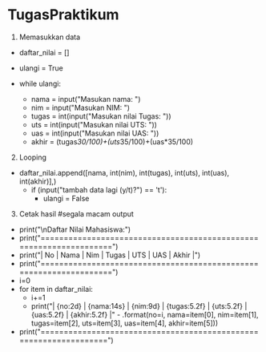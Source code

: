 # TugasPraktikum

1. Memasukkan data
- daftar_nilai = []

- ulangi = True

- while ulangi:
    - nama = input("Masukan nama: ")
    - nim = input("Masukan NIM: ")
    - tugas = int(input("Masukan nilai Tugas: "))
    - uts = int(input("Masukan nilai UTS: "))
    - uas = int(input("Masukan nilai UAS: "))
    - akhir = (tugas*30/100)+(uts*35/100)+(uas*35/100)

2. Looping
- daftar_nilai.append([nama, int(nim), int(tugas), int(uts), int(uas), int(akhir)],)
    - if (input("tambah data lagi (y/t)?") == 't'):
        - ulangi = False



3. Cetak hasil                                                                   #segala macam output
- print("\nDaftar Nilai Mahasiswa:")
- print("===================================================================")
- print("| No |      Nama      |    Nim    | Tugas |  UTS  |  UAS  | Akhir |")
- print("===================================================================")
- i=0
- for item in daftar_nilai:
    - i+=1
    - print("| {no:2d} | {nama:14s} | {nim:9d} | {tugas:5.2f} | {uts:5.2f} | {uas:5.2f} | {akhir:5.2f} |"
            - .format(no=i, nama=item[0], nim=item[1], tugas=item[2], uts=item[3], uas=item[4], akhir=item[5]))
- print("==================================================================")
